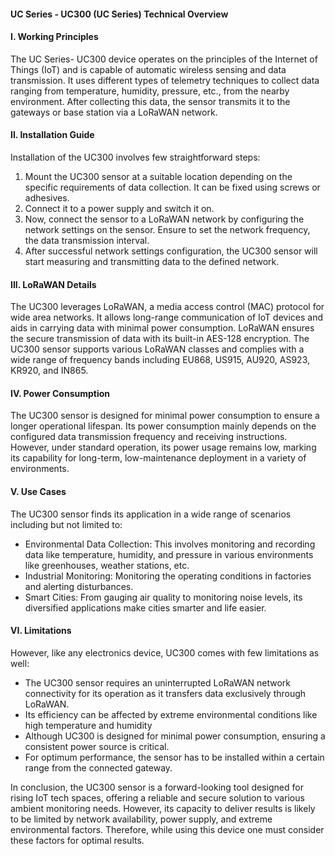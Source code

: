 #### UC Series - UC300 (UC Series) Technical Overview

#### I. Working Principles

The UC Series- UC300 device operates on the principles of the Internet of Things (IoT) and is capable of automatic wireless sensing and data transmission. It uses different types of telemetry techniques to collect data ranging from temperature, humidity, pressure, etc., from the nearby environment. After collecting this data, the sensor transmits it to the gateways or base station via a LoRaWAN network. 

#### II. Installation Guide

Installation of the UC300 involves few straightforward steps:

1. Mount the UC300 sensor at a suitable location depending on the specific requirements of data collection. It can be fixed using screws or adhesives.
2. Connect it to a power supply and switch it on.
3. Now, connect the sensor to a LoRaWAN network by configuring the network settings on the sensor. Ensure to set the network frequency, the data transmission interval.
4. After successful network settings configuration, the UC300 sensor will start measuring and transmitting data to the defined network.

#### III. LoRaWAN Details

The UC300 leverages LoRaWAN, a media access control (MAC) protocol for wide area networks. It allows long-range communication of IoT devices and aids in carrying data with minimal power consumption. LoRaWAN ensures the secure transmission of data with its built-in AES-128 encryption. The UC300 sensor supports various LoRaWAN classes and complies with a wide range of frequency bands including EU868, US915, AU920, AS923, KR920, and IN865.

#### IV. Power Consumption

The UC300 sensor is designed for minimal power consumption to ensure a longer operational lifespan. Its power consumption mainly depends on the configured data transmission frequency and receiving instructions. However, under standard operation, its power usage remains low, marking its capability for long-term, low-maintenance deployment in a variety of environments.

#### V. Use Cases

The UC300 sensor finds its application in a wide range of scenarios including but not limited to:
- Environmental Data Collection: This involves monitoring and recording data like temperature, humidity, and pressure in various environments like greenhouses, weather stations, etc.
- Industrial Monitoring: Monitoring the operating conditions in factories and alerting disturbances.
- Smart Cities: From gauging air quality to monitoring noise levels, its diversified applications make cities smarter and life easier.
  
#### VI. Limitations

However, like any electronics device, UC300 comes with few limitations as well:
- The UC300 sensor requires an uninterrupted LoRaWAN network connectivity for its operation as it transfers data exclusively through LoRaWAN.
- Its efficiency can be affected by extreme environmental conditions like high temperature and humidity
- Although UC300 is designed for minimal power consumption, ensuring a consistent power source is critical.
- For optimum performance, the sensor has to be installed within a certain range from the connected gateway.

In conclusion, the UC300 sensor is a forward-looking tool designed for rising IoT tech spaces, offering a reliable and secure solution to various ambient monitoring needs. However, its capacity to deliver results is likely to be limited by network availability, power supply, and extreme environmental factors. Therefore, while using this device one must consider these factors for optimal results.